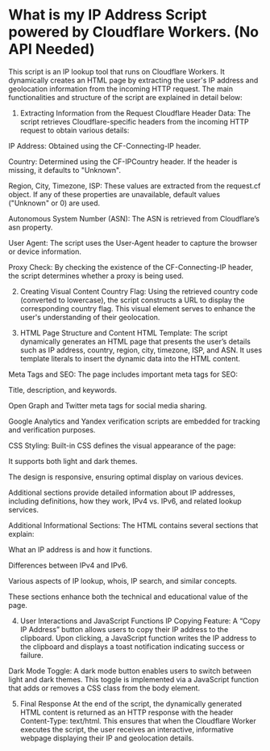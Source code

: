 # What is my IP Address Script powered by Cloudflare Workers. (No API Needed)
This script is an IP lookup tool that runs on Cloudflare Workers. It dynamically creates an HTML page by extracting the user's IP address and geolocation information from the incoming HTTP request. The main functionalities and structure of the script are explained in detail below:

1. Extracting Information from the Request
Cloudflare Header Data:
The script retrieves Cloudflare-specific headers from the incoming HTTP request to obtain various details:

IP Address: Obtained using the CF-Connecting-IP header.

Country: Determined using the CF-IPCountry header. If the header is missing, it defaults to "Unknown".

Region, City, Timezone, ISP: These values are extracted from the request.cf object. If any of these properties are unavailable, default values ("Unknown" or 0) are used.

Autonomous System Number (ASN): The ASN is retrieved from Cloudflare’s asn property.

User Agent: The script uses the User-Agent header to capture the browser or device information.

Proxy Check: By checking the existence of the CF-Connecting-IP header, the script determines whether a proxy is being used.

2. Creating Visual Content
Country Flag:
Using the retrieved country code (converted to lowercase), the script constructs a URL to display the corresponding country flag. This visual element serves to enhance the user's understanding of their geolocation.

3. HTML Page Structure and Content
HTML Template:
The script dynamically generates an HTML page that presents the user’s details such as IP address, country, region, city, timezone, ISP, and ASN. It uses template literals to insert the dynamic data into the HTML content.

Meta Tags and SEO:
The page includes important meta tags for SEO:

Title, description, and keywords.

Open Graph and Twitter meta tags for social media sharing.

Google Analytics and Yandex verification scripts are embedded for tracking and verification purposes.

CSS Styling:
Built-in CSS defines the visual appearance of the page:

It supports both light and dark themes.

The design is responsive, ensuring optimal display on various devices.

Additional sections provide detailed information about IP addresses, including definitions, how they work, IPv4 vs. IPv6, and related lookup services.

Additional Informational Sections:
The HTML contains several sections that explain:

What an IP address is and how it functions.

Differences between IPv4 and IPv6.

Various aspects of IP lookup, whois, IP search, and similar concepts.

These sections enhance both the technical and educational value of the page.

4. User Interactions and JavaScript Functions
IP Copying Feature:
A “Copy IP Address” button allows users to copy their IP address to the clipboard. Upon clicking, a JavaScript function writes the IP address to the clipboard and displays a toast notification indicating success or failure.

Dark Mode Toggle:
A dark mode button enables users to switch between light and dark themes. This toggle is implemented via a JavaScript function that adds or removes a CSS class from the body element.

5. Final Response
At the end of the script, the dynamically generated HTML content is returned as an HTTP response with the header Content-Type: text/html. This ensures that when the Cloudflare Worker executes the script, the user receives an interactive, informative webpage displaying their IP and geolocation details.
